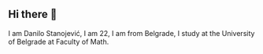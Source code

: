 ## Hi there 👋

I am Danilo Stanojević, I am 22, I am from Belgrade, I study at the University of Belgrade at Faculty of Math.
